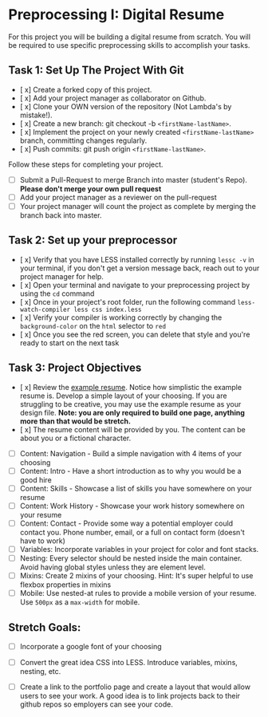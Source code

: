 # Preprocessing I: Digital Resume

For this project you will be building a digital resume from scratch. You will be required to use specific preprocessing skills to accomplish your tasks.  

## Task 1: Set Up The Project With Git

- [ x] Create a forked copy of this project.
- [ x] Add your project manager as collaborator on Github.
- [ x] Clone your OWN version of the repository (Not Lambda's by mistake!).
- [ x] Create a new branch: git checkout -b `<firstName-lastName>`.
- [ x] Implement the project on your newly created `<firstName-lastName>` branch, committing changes regularly.
- [ x] Push commits: git push origin `<firstName-lastName>`.
 
Follow these steps for completing your project.

- [ ] Submit a Pull-Request to merge <firstName-lastName> Branch into master (student's  Repo). **Please don't merge your own pull request**
- [ ] Add your project manager as a reviewer on the pull-request
- [ ] Your project manager will count the project as complete by merging the branch back into master.

## Task 2: Set up your preprocessor
* [ x] Verify that you have LESS installed correctly by running `lessc -v` in your terminal, if you don't get a version message back, reach out to your project manager for help.
* [ x] Open your terminal and navigate to your preprocessing project by using the `cd` command
* [ x] Once in your project's root folder, run the following command `less-watch-compiler less css index.less`
* [ x] Verify your compiler is working correctly by changing the `background-color` on the `html` selector to `red`
* [ x] Once you see the red screen, you can delete that style and you're ready to start on the next task

## Task 3: Project Objectives

* [ x] Review the [example resume](resume-example.png).  Notice how simplistic the example resume is.  Develop a simple layout of your choosing. If you are struggling to be creative, you may use the example resume as your design file. 
**Note: you are only required to build one page, anything more than that would be stretch.**
* [ x] The resume content will be provided by you. The content can be about you or a fictional character.  
* [ ] Content: Navigation - Build a simple navigation with 4 items of your choosing
* [ ] Content: Intro - Have a short introduction as to why you would be a good hire
* [ ] Content: Skills - Showcase a list of skills you have somewhere on your resume
* [ ] Content: Work History - Showcase your work history somewhere on your resume
* [ ] Content: Contact - Provide some way a potential employer could contact you.  Phone number, email, or a full on contact form (doesn't have to work)
* [ ] Variables: Incorporate variables in your project for color and font stacks.  
* [ ] Nesting: Every selector should be nested inside the main container.  Avoid having global styles unless they are element level.
* [ ] Mixins: Create 2 mixins of your choosing. Hint: It's super helpful to use flexbox properties in mixins
* [ ] Mobile: Use nested-at rules to provide a mobile version of your resume.  Use `500px` as a `max-width` for mobile. 

## Stretch Goals: 
* [ ] Incorporate a google font of your choosing
* [ ] Convert the great idea CSS into LESS.  Introduce variables, mixins, nesting, etc. 
* [ ] Create a link to the portfolio page and create a layout that would allow users to see your work.  A good idea is to link projects back to their github repos so employers can see your code.



